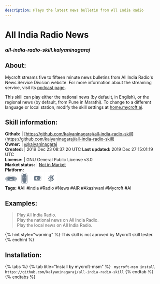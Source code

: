 ```yaml
--- 
description: Plays the latest news bulletin from All India Radio
---
```


# All India Radio News  
### _all-india-radio-skill.kalyaninagaraj_  
## About:  
Mycroft streams five to fifteen minute news bulletins from All India Radio's News Service Division website. For more information about the streaming service, visit its [podcast page](http://www.newsonair.nic.in/Podcast.aspx).

This skill can play either the national news (by default, in English), or the regional news (by default, from Pune in Marathi). To change to a different language or local station, modify the skill settings at [home.mycroft.ai](https://home.mycroft.ai).

## Skill information:  
**Github:** | [https://github.com/kalyaninagaraj/all-india-radio-skill](https://github.com/kalyaninagaraj/all-india-radio-skill)  
**Owner:** | [@kalyaninagaraj](https://github.com/kalyaninagaraj)  
**Created:** | 2019 Dec 23 08:37:20 UTC  **Last updated:** 2019 Dec 27 15:01:19 UTC  
**License:** | GNU General Public License v3.0  
**Market status:** | [Not in Market](https://market.mycroft.ai/skill/)  
**Platform:**  
 ![](../.gitbook/assets/mark-1-icon.png)  ![](../.gitbook/assets/mark-2-icon.png)  ![](../.gitbook/assets/picroft-icon.png)  ![](../.gitbook/assets/kde.png)   
**Tags:** \#All \#India \#Radio \#News \#AIR \#Akashvani \#Mycroft \#AI   
## Examples:  
> Play All India Radio.  
> Play the national news on All India Radio.  
> Play the local news on All India Radio.  
  
{% hint style="warning" %}
This skill is not aproved by Mycroft skill tester.
{% endhint %}
    
## Installation:  
{% tabs %}
{% tab title="Install by mycroft-msm" %}
``` mycroft-msm install https://github.com/kalyaninagaraj/all-india-radio-skill```
{% endtab %}
  {% endtabs %}
  